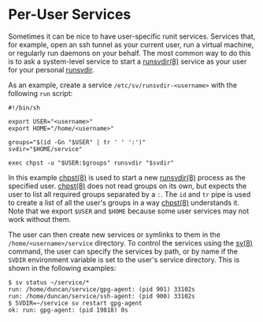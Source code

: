 # Per-User Services

Sometimes it can be nice to have user-specific runit services. Services that,
for example, open an ssh tunnel as your current user, run a virtual machine, or
regularly run daemons on your behalf. The most common way to do this is to ask a
system-level service to start a
[runsvdir(8)](https://man.voidlinux.org/runsvdir.8) service as your user for
your personal [runsvdir](./index.md#runsvdirs).

As an example, create a service `/etc/sv/runsvdir-<username>` with the following
`run` script:

```
#!/bin/sh

export USER="<username>"
export HOME="/home/<username>"

groups="$(id -Gn "$USER" | tr ' ' ':')"
svdir="$HOME/service"

exec chpst -u "$USER:$groups" runsvdir "$svdir"
```

In this example [chpst(8)](https://man.voidlinux.org/chpst.8) is used to start a
new [runsvdir(8)](https://man.voidlinux.org/runsvdir.8) process as the specified
user. [chpst(8)](https://man.voidlinux.org/chpst.8) does not read groups on its
own, but expects the user to list all required groups separated by a `:`. The
`id` and `tr` pipe is used to create a list of all the user's groups in a way
[chpst(8)](https://man.voidlinux.org/chpst.8) understands it. Note that we
export `$USER` and `$HOME` because some user services may not work without them.

The user can then create new services or symlinks to them in the
`/home/<username>/service` directory. To control the services using the
[sv(8)](https://man.voidlinux.org/sv.8) command, the user can specify the
services by path, or by name if the `SVDIR` environment variable is set to the
user's service directory. This is shown in the following examples:

```
$ sv status ~/service/*
run: /home/duncan/service/gpg-agent: (pid 901) 33102s
run: /home/duncan/service/ssh-agent: (pid 900) 33102s
$ SVDIR=~/service sv restart gpg-agent
ok: run: gpg-agent: (pid 19818) 0s
```
